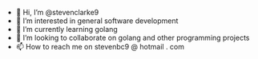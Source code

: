 - 👋 Hi, I’m @stevenclarke9
- 👀 I’m interested in general software development
- 🌱 I’m currently learning golang
- 💞️ I’m looking to collaborate on golang and other programming projects
- 📫 How to reach me on stevenbc9 @ hotmail . com

<!---
stevenclarke9/stevenclarke9 is a ✨ special ✨ repository because its `README.md` (this file) appears on your GitHub profile.
You can click the Preview link to take a look at your changes.
--->

